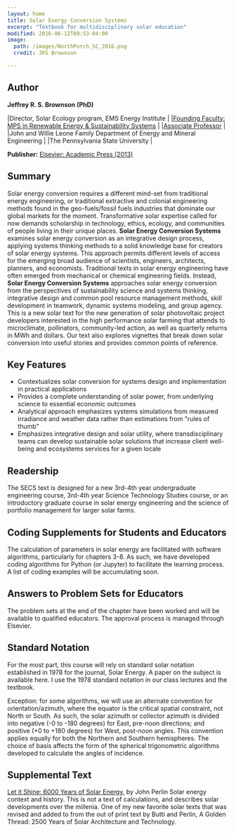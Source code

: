 ```yaml
---
layout: home
title: Solar Energy Conversion Systems
excerpt: "Textbook for multidisciplinary solar education"
modified: 2016-06-12T09:53-04:00
image:
  path: /images/NorthPorch_SC_2016.png
  credit: JRS Brownson

---
```


## Author

**Jeffrey R. S. Brownson (PhD)**   

|Director, Solar Ecology program, EMS Energy Institute      |
|[Founding Faculty: MPS in Renewable Energy & Sustainability Systems](https://www.ress.psu.edu/solar_energy) |
|[Associate Professor](http://www.eme.psu.edu/faculty/brownson) |
|John and Willie Leone Family Department of Energy and Mineral Engineering |
|The Pennsylvania State University             |

**Publisher:** [Elsevier: Academic Press (2013)](https://www.elsevier.com/books/solar-energy-conversion-systems/brownson/978-0-12-397021-3)

## Summary

Solar energy conversion requires a different mind-set from traditional energy engineering, or traditional extractive and colonial engineering methods found in the geo-fuels/fossil fuels industries that dominate our global markets for the moment. Transformative solar expertise called for now demands scholarship in technology, ethics, ecology, and communities of people living in their unique places. **Solar Energy Conversion Systems** examines solar energy conversion as an integrative design process, applying systems thinking methods to a solid knowledge base for creators of solar energy systems. This approach permits different levels of access for the emerging broad audience of scientists, engineers, architects, planners, and economists. Traditional texts in solar energy engineering have often emerged from mechanical or chemical engineering fields. Instead, **Solar Energy Conversion Systems** approaches solar energy conversion from the perspectives of sustainability science and systems thinking, integrative design and common pool resource management methods, skill development in teamwork, dynamic systems modeling, and group agency. This is a new solar text for the new generation of solar photovoltaic project developers interested in the high performance solar farming that attends to microclimate, pollinators, community-led action, as well as quarterly returns in MWh and dollars. Our text also explores vignettes that break down solar conversion into useful stories and provides common points of reference. 

## Key Features

* Contextualizes solar conversion for systems design and implementation in practical applications
* Provides a complete understanding of solar power, from underlying science to essential economic outcomes
* Analytical approach emphasizes systems simulations from measured irradiance and weather data rather than estimations from "rules of thumb"
* Emphasizes integrative design and solar utility, where transdisciplinary teams can develop sustainable solar solutions that increase client well-being and ecosystems services for a given locale

## Readership

The SECS text is designed for a new 3rd-4th year undergraduate engineering course, 3rd-4th year Science Technology Studies course, or an introductory graduate course in solar energy engineering and the science of portfolio management for larger solar farms.

## Coding Supplements for Students and Educators

The calculation of parameters in solar energy are facilitated with software algorithms, particularly for chapters 3-8. As such, we have developed coding algorithms for Python (or Jupyter) to facilitate the learning process. A list of coding examples will be accumulating soon.

## Answers to Problem Sets for Educators

The problem sets at the end of the chapter have been worked and will be available to qualified educators. The approval process is managed through Elsevier. 

## Standard Notation

For the most part, this course will rely on standard solar notation established in 1978 for the journal, Solar Energy. A paper on the subject is available here. I use the 1978 standard notation in our class lectures and the textbook.

Exception: for some algorithms, we will use an alternate convention for orientation/azimuth, where the equator is the critical spatial constraint, not North or South. As such, the solar azimuth or collector azimuth is divided into negative (-0 to -180 degrees) for East, pre-noon directions; and positive (+0 to +180 degrees) for West, post-noon angles. This convention applies equally for both the Northern and Southern hemispheres. The choice of basis affects the form of the spherical trigonometric algorithms developed to calculate the angles of incidence.

## Supplemental Text

[Let it Shine: 6000 Years of Solar Energy](http://john-perlin.com/), by John Perlin
    Solar energy context and history. This is not a text of calculations, and describes solar developments over the millenia. One of my new favorite solar texts that was revised and added to from the out of print text by Butti and Perlin, A Golden Thread: 2500 Years of Solar Architecture and Technology. 
